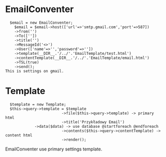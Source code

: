 # EmailConventer
	  $email = new EmailConventer;
		$email = $email->host(['url'=>'smtp.gmail.com','port'=>587])
		->from('')
		->To([''])
		->title('')
		->MessageId('<>')
		->User(['name'=>'','password'=>''])
		->template(__DIR__.'/../'.'EmailTemplate/test.html')
		->contentTemplate(__DIR__.'/../'.'EmailTemplate/email.html')
		->TSL(true)
		->send();
 	This is settings on gmail.
# Template
	  $template = new Template;
	  $this->query->template = $template
	 						 ->file($this->query->template) -> primary html
							 ->title('Przykładowy Email')
	             ->data($data) -> use database @startforeach @endforeach
							 ->contents($this->query->contentTemplate) -> content html
						 	 ->render();
 EmailConventer use primary settings template.
